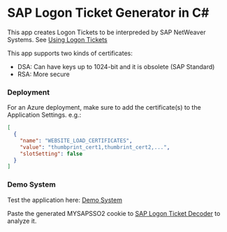 # SAP Logon Ticket Generator in C#

This app creates Logon Tickets to be interpreded by SAP NetWeaver Systems. See [Using Logon Tickets](https://help.sap.com/doc/saphelp_nw75/7.5.5/en-US/4d/a5ddc832211dcde10000000a42189c/content.htm)

This app supports two kinds of certificates:
* DSA: Can have keys up to 1024-bit and it is obsolete (SAP Standard)
* RSA: More secure

### Deployment
For an Azure deployment, make sure to add the certificate(s) to the Application Settings.
e.g.:
```json
[
  {
    "name": "WEBSITE_LOAD_CERTIFICATES",
    "value": "thumbprint_cert1,thumbrint_cert2,...",
    "slotSetting": false
  }
]
```

### Demo System
Test the application here: [Demo System](https://sapnwa.saptools.mx/)

Paste the generated MYSAPSSO2 cookie to [SAP Logon Ticket Decoder](https://saptools.mx/mysapsso2) to analyze it.